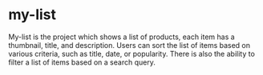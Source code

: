 # my-list
My-list is the project which shows a list of products, each item has a thumbnail, title, and description. Users can sort the list of items based on various criteria, such as title, date, or popularity. There is also the ability to filter a list of items based on a search query.
